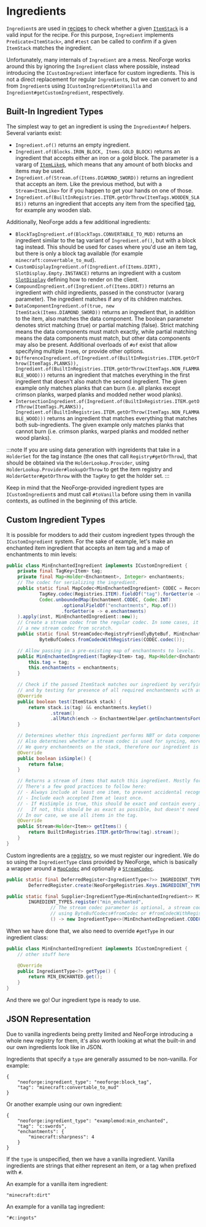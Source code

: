 # Ingredients

`Ingredient`s are used in [recipes] to check whether a given [`ItemStack`][itemstack] is a valid input for the recipe. For this purpose, `Ingredient` implements `Predicate<ItemStack>`, and `#test` can be called to confirm if a given `ItemStack` matches the ingredient.

Unfortunately, many internals of `Ingredient` are a mess. NeoForge works around this by ignoring the `Ingredient` class where possible, instead introducing the `ICustomIngredient` interface for custom ingredients. This is not a direct replacement for regular `Ingredient`s, but we can convert to and from `Ingredient`s using `ICustomIngredient#toVanilla` and `Ingredient#getCustomIngredient`, respectively.

## Built-In Ingredient Types

The simplest way to get an ingredient is using the `Ingredient#of` helpers. Several variants exist:

- `Ingredient.of()` returns an empty ingredient.
- `Ingredient.of(Blocks.IRON_BLOCK, Items.GOLD_BLOCK)` returns an ingredient that accepts either an iron or a gold block. The parameter is a vararg of [`ItemLike`s][itemlike], which means that any amount of both blocks and items may be used.
- `Ingredient.of(Stream.of(Items.DIAMOND_SWORD))` returns an ingredient that accepts an item. Like the previous method, but with a `Stream<ItemLike>` for if you happen to get your hands on one of those.
- `Ingredient.of(BuiltInRegistries.ITEM.getOrThrow(ItemTags.WOODEN_SLABS))` returns an ingredient that accepts any item from the specified [tag], for example any wooden slab.

Additionally, NeoForge adds a few additional ingredients:

- `BlockTagIngredient.of(BlockTags.CONVERTABLE_TO_MUD)` returns an ingredient similar to the tag variant of `Ingredient.of()`, but with a block tag instead. This should be used for cases where you'd use an item tag, but there is only a block tag available (for example `minecraft:convertable_to_mud`).
- `CustomDisplayIngredient.of(Ingredient.of(Items.DIRT), SlotDisplay.Empty.INSTANCE)` returns an ingredient with a custom [`SlotDisplay`][slotdisplay] defining how to render on the client.
- `CompoundIngredient.of(Ingredient.of(Items.DIRT))` returns an ingredient with child ingredients, passed in the constructor (vararg parameter). The ingredient matches if any of its children matches.
- `DataComponentIngredient.of(true, new ItemStack(Items.DIAMOND_SWORD))` returns an ingredient that, in addition to the item, also matches the data component. The boolean parameter denotes strict matching (true) or partial matching (false). Strict matching means the data components must match exactly, while partial matching means the data components must match, but other data components may also be present. Additional overloads of `#of` exist that allow specifying multiple `Item`s, or provide other options.
- `DifferenceIngredient.of(Ingredient.of(BuiltInRegistries.ITEM.getOrThrow(ItemTags.PLANKS)), Ingredient.of(BuiltInRegistries.ITEM.getOrThrow(ItemTags.NON_FLAMMABLE_WOOD)))` returns an ingredient that matches everything in the first ingredient that doesn't also match the second ingredient. The given example only matches planks that can burn (i.e. all planks except crimson planks, warped planks and modded nether wood planks).
- `IntersectionIngredient.of(Ingredient.of(BuiltInRegistries.ITEM.getOrThrow(ItemTags.PLANKS)), Ingredient.of(BuiltInRegistries.ITEM.getOrThrow(ItemTags.NON_FLAMMABLE_WOOD)))` returns an ingredient that matches everything that matches both sub-ingredients. The given example only matches planks that cannot burn (i.e. crimson planks, warped planks and modded nether wood planks).

:::note
If you are using data generation with ingreidents that take in a `HolderSet` for the tag instance (the ones that call `Registry#getOrThrow`), that should be obtained via the `HolderLookup.Provider`, using `HolderLookup.Provider#lookupOrThrow` to get the item registry and `HolderGetter#getOrThrow` with the `TagKey` to get the holder set.
:::

Keep in mind that the NeoForge-provided ingredient types are `ICustomIngredient`s and must call `#toVanilla` before using them in vanilla contexts, as outlined in the beginning of this article.

## Custom Ingredient Types

It is possible for modders to add their custom ingredient types through the `ICustomIngredient` system. For the sake of example, let's make an enchanted item ingredient that accepts an item tag and a map of enchantments to min levels:

```java
public class MinEnchantedIngredient implements ICustomIngredient {
    private final TagKey<Item> tag;
    private final Map<Holder<Enchantment>, Integer> enchantments;
    // The codec for serializing the ingredient.
    public static final MapCodec<MinEnchantedIngredient> CODEC = RecordCodecBuilder.mapCodec(inst -> inst.group(
            TagKey.codec(Registries.ITEM).fieldOf("tag").forGetter(e -> e.tag),
            Codec.unboundedMap(Enchantment.CODEC, Codec.INT)
                    .optionalFieldOf("enchantments", Map.of())
                    .forGetter(e -> e.enchantments)
    ).apply(inst, MinEnchantedIngredient::new));
    // Create a stream codec from the regular codec. In some cases, it might make sense to define
    // a new stream codec from scratch.
    public static final StreamCodec<RegistryFriendlyByteBuf, MinEnchantedIngredient> STREAM_CODEC =
            ByteBufCodecs.fromCodecWithRegistries(CODEC.codec());

    // Allow passing in a pre-existing map of enchantments to levels.
    public MinEnchantedIngredient(TagKey<Item> tag, Map<Holder<Enchantment>, Integer> enchantments) {
        this.tag = tag;
        this.enchantments = enchantments;
    }

    // Check if the passed ItemStack matches our ingredient by verifying the item is in the tag
    // and by testing for presence of all required enchantments with at least the required level.
    @Override
    public boolean test(ItemStack stack) {
        return stack.is(tag) && enchantments.keySet()
                .stream()
                .allMatch(ench -> EnchantmentHelper.getEnchantmentsForCrafting(stack).getLevel(ench) >= enchantments.get(ench));
    }

    // Determines whether this ingredient performs NBT or data component matching (false) or not (true).
    // Also determines whether a stream codec is used for syncing, more on this later.
    // We query enchantments on the stack, therefore our ingredient is not simple.
    @Override
    public boolean isSimple() {
        return false;
    }

    // Returns a stream of items that match this ingredient. Mostly for display purposes.
    // There's a few good practices to follow here:
    // - Always include at least one item, to prevent accidental recognition as empty.
    // - Include each accepted Item at least once.
    // - If #isSimple is true, this should be exact and contain every item that matches.
    //   If not, this should be as exact as possible, but doesn't need to be super accurate.
    // In our case, we use all items in the tag.
    @Override
    public Stream<Holder<Item>> getItems() {
        return BuiltInRegistries.ITEM.getOrThrow(tag).stream();
    }
}
```

Custom ingredients are a [registry], so we must register our ingredient. We do so using the `IngredientType` class provided by NeoForge, which is basically a wrapper around a [`MapCodec`][codec] and optionally a [`StreamCodec`][streamcodec].

```java
public static final DeferredRegister<IngredientType<?>> INGREDIENT_TYPES =
        DeferredRegister.create(NeoForgeRegistries.Keys.INGREDIENT_TYPE, ExampleMod.MOD_ID);

public static final Supplier<IngredientType<MinEnchantedIngredient>> MIN_ENCHANTED =
        INGREDIENT_TYPES.register("min_enchanted",
                // The stream codec parameter is optional, a stream codec will be created from the codec
                // using ByteBufCodecs#fromCodec or #fromCodecWithRegistries if the stream codec isn't specified.
                () -> new IngredientType<>(MinEnchantedIngredient.CODEC, MinEnchantedIngredient.STREAM_CODEC));
```

When we have done that, we also need to override `#getType` in our ingredient class:

```java
public class MinEnchantedIngredient implements ICustomIngredient {
    // other stuff here

    @Override    
    public IngredientType<?> getType() {
        return MIN_ENCHANTED.get();
    }
}
```

And there we go! Our ingredient type is ready to use.

## JSON Representation

Due to vanilla ingredients being pretty limited and NeoForge introducing a whole new registry for them, it's also worth looking at what the built-in and our own ingredients look like in JSON.

Ingredients that specify a `type` are generally assumed to be non-vanilla. For example:

```json5
{
    "neoforge:ingredient_type": "neoforge:block_tag",
    "tag": "minecraft:convertable_to_mud"
}
```

Or another example using our own ingredient:

```json5
{
    "neoforge:ingredient_type": "examplemod:min_enchanted",
    "tag": "c:swords",
    "enchantments": {
        "minecraft:sharpness": 4
    }
}
```

If the `type` is unspecified, then we have a vanilla ingredient. Vanilla ingredients are strings that either represent an item, or a tag when prefixed with `#`.

An example for a vanilla item ingredient:

```json5
"minecraft:dirt"
```

An example for a vanilla tag ingredient:

```json5
"#c:ingots"
```

[codec]: ../../../datastorage/codecs.md
[itemlike]: ../../../items/index.md#itemlike
[itemstack]: ../../../items/index.md#itemstacks
[recipes]: index.md
[registry]: ../../../concepts/registries.md
[slotdisplay]: ./index.md#slot-displays
[streamcodec]: ../../../networking/streamcodecs.md
[tag]: ../tags.md
